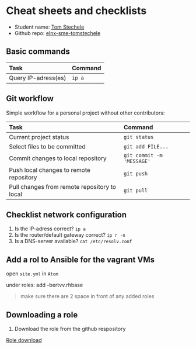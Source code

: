 # Cheat sheets and checklists

- Student name: [Tom Stechele](https://github.com/tomstechele/)
- Github repo: [elnx-sme-tomstechele](https://github.com/tomstechele/elnx-sme-tomstechele)

## Basic commands

| Task                | Command |
| :---                | :---    |
| Query IP-adress(es) | `ip a`  |

## Git workflow

Simple workflow for a personal project without other contributors:

| Task                                         | Command                   |
| :---                                         | :---                      |
| Current project status                       | `git status`              |
| Select files to be committed                 | `git add FILE...`         |
| Commit changes to local repository           | `git commit -m 'MESSAGE'` |
| Push local changes to remote repository      | `git push`                |
| Pull changes from remote repository to local | `git pull`                |

## Checklist network configuration

1. Is the IP-adress correct? `ip a`
2. Is the router/default gateway correct? `ip r -n`
3. Is a DNS-server available? `cat /etc/resolv.conf`

## Add a rol to Ansible for the vagrant VMs
open `site.yml` in `Atom`

under roles:  add -bertvv.rhbase

> make sure there are 2 space in front of any added roles

## Downloading a role
1. Download the role from the github respository

[Role download](https://github.com/bertvv/ansible-role-rh-base/releases)

